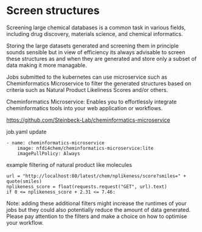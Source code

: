# Screen structures

Screening large chemical databases is a common task in various fields, including drug discovery, materials science, and chemical informatics.

Storing the large datasets generated and screening them in principle sounds sensible but in view of efficiency its always advisable to screen these structures as and when they are generated and store only a subset of data making it more managable.

Jobs submitted to the kubernetes can use microservice such as Cheminformatics Microservice to filter the generated structures based on criteria such as Natural Product Likeliness Scores and/or others.

Cheminformatics Microservice: Enables you to effortlessly integrate cheminformatics tools into your web application or workflows.

https://github.com/Steinbeck-Lab/cheminformatics-microservice

job.yaml update

```
- name: cheminformatics-microservice
    image: nfdi4chem/cheminformatics-microservice:lite
    imagePullPolicy: Always
```

example filtering of natural product like molecules

```
url = "http://localhost:80/latest/chem/nplikeness/score?smiles=" + quote(smiles)
nplikeness_score = float(requests.request("GET", url).text)
if 0 <= nplikeness_score + 2.31 <= 7.46:
```

Note: adding these additional filters might increase the runtimes of your jobs but they could also potentially reduce the amount of data generated. Please pay attention to the filters and make a choice on how to optimise your workflow.
